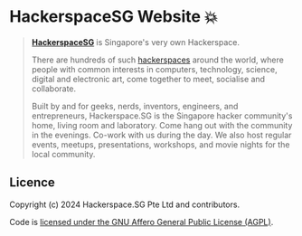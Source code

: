# HackerspaceSG Website 💥

> [**HackerspaceSG**](https://hackerspace.sg) is Singapore's very own Hackerspace.
>
> There are hundreds of such [hackerspaces](https://hackerspaces.org) around the world, where people with common interests in computers, technology, science, digital and electronic art, come together to meet, socialise and collaborate.
>
> Built by and for geeks, nerds, inventors, engineers, and entrepreneurs, Hackerspace.SG is the Singapore hacker community's home, living room and laboratory. Come hang out with the community in the evenings. Co-work with us during the day. We also host regular events, meetups, presentations, workshops, and movie nights for the local community.

## Licence

Copyright (c) 2024 Hackerspace.SG Pte Ltd and contributors.

Code is [licensed under the GNU Affero General Public License (AGPL)](./LICENCE).
